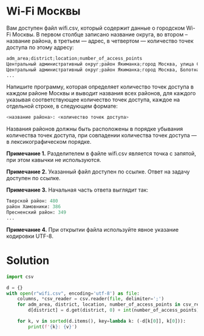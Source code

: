 # Wi-Fi Москвы

Вам доступен файл wifi.csv, который содержит данные о городском Wi-Fi Москвы. В первом столбце записано название округа,
во втором – название района, в третьем — адрес, в четвертом — количество точек доступа по этому адресу:

```python
adm_area;district;location;number_of_access_points
Центральный административный округ;район Якиманка;город Москва, улица Серафимовича, дом 5/16;5
Центральный административный округ;район Якиманка;город Москва, Болотная набережная, дом 11, строение 1;2
...
```

Напишите программу, которая определяет количество точек доступа в каждом районе Москвы и выводит названия всех районов,
для каждого указывая соответствующее количество точек доступа, каждое на отдельной строке, в следующем формате:

```python
<название района>: <количество точек доступа>
```

Названия районов должны быть расположены в порядке убывания количества точек доступа, при совпадении количества точек
доступа — в лексикографическом порядке.

**Примечание 1.** Разделителем в файле wifi.csv является точка с запятой, при этом кавычки не используются.

**Примечание 2.** Указанный файл доступен по ссылке. Ответ на задачу доступен по ссылке.

**Примечание 3.** Начальная часть ответа выглядит так:

```python
Тверской район: 480
район Хамовники: 386
Пресненский район: 349
...
```

**Примечание 4.** При открытии файла используйте явное указание кодировки UTF-8.

# Solution

```python
import csv

d = {}
with open(r"wifi.csv", encoding='utf-8') as file:
    columns, *csv_reader = csv.reader(file, delimiter=';')
    for adm_area, district, location, number_of_access_points in csv_reader:
        d[district] = d.get(district, 0) + int(number_of_access_points)

    for k, v in sorted(d.items(), key=lambda k: (-d[k[0]], k[0])):
        print(f'{k}: {v}')
```